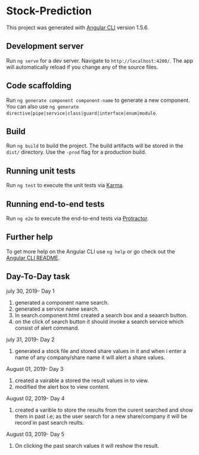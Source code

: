 # Stock-Prediction

This project was generated with [Angular CLI](https://github.com/angular/angular-cli) version 1.5.6.

## Development server

Run `ng serve` for a dev server. Navigate to `http://localhost:4200/`. The app will automatically reload if you change any of the source files.

## Code scaffolding

Run `ng generate component component-name` to generate a new component. You can also use `ng generate directive|pipe|service|class|guard|interface|enum|module`.

## Build

Run `ng build` to build the project. The build artifacts will be stored in the `dist/` directory. Use the `-prod` flag for a production build.

## Running unit tests

Run `ng test` to execute the unit tests via [Karma](https://karma-runner.github.io).

## Running end-to-end tests

Run `ng e2e` to execute the end-to-end tests via [Protractor](http://www.protractortest.org/).

## Further help

To get more help on the Angular CLI use `ng help` or go check out the [Angular CLI README](https://github.com/angular/angular-cli/blob/master/README.md).

## Day-To-Day task
july 30, 2019- Day 1
1. generated a component name search.
2. generated a service name search.
3. In search.component.html created a search box and a seaarch button.
4. on the click of search button it should invoke a search service which consist of alert command.

july 31, 2019- Day 2
1. generated a stock file and stored share values in it and when i enter a name of any company/share name it will alert a share values.

August 01, 2019- Day 3
1. created a vairable a stored the result values in to view.
2. modified the alert box to view content.

August 02, 2019- Day 4
1. created a varible to store the results from the curent searched and show them in past i.e; as the user search for a new share/company it will be record in past search reults.

August 03, 2019- Day 5
1. On clicking the past search values it will reshow the result.
